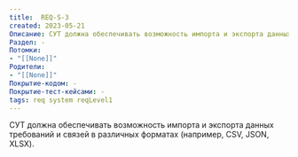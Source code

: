 ```yaml
---
title:  REQ-S-3
created: 2023-05-21
Описание: СУТ должна обеспечивать возможность импорта и экспорта данных требований и связей в различных форматах (например, CSV, JSON, XLSX).
Раздел: -
Потомки:
- "[[None]]"
Родители: 
- "[[None]]"
Покрытие-кодом: -
Покрытие-тест-кейсами: -
tags: req system reqLevel1
---
```


СУТ должна обеспечивать возможность импорта и экспорта данных требований и связей в различных форматах (например, CSV, JSON, XLSX).